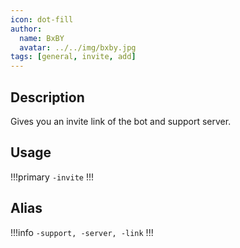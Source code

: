 ```yaml
---
icon: dot-fill
author:
  name: BxBY
  avatar: ../../img/bxby.jpg
tags: [general, invite, add]
---
```


## Description
Gives you an invite link of the bot and support server.

## Usage
!!!primary
`-invite`
!!!

## Alias
!!!info
`-support, -server, -link`
!!!